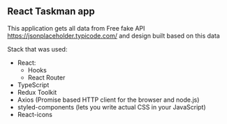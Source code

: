 ## React Taskman app

This application gets all data from Free fake API https://jsonplaceholder.typicode.com/ and design built based on this data

Stack that was used:
- React:
  - Hooks
  - React Router 
- TypeScript
- Redux Toolkit
- Axios (Promise based HTTP client for the browser and node.js)
- styled-components (lets you write actual CSS in your JavaScript)
- React-icons